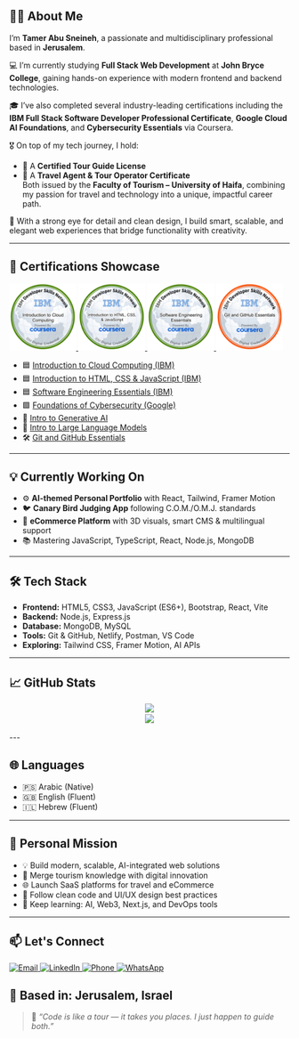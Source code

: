 ## 👨‍💻 About Me

I’m **Tamer Abu Sneineh**, a passionate and multidisciplinary professional based in **Jerusalem**.

💻 I’m currently studying **Full Stack Web Development** at **John Bryce College**, gaining hands-on experience with modern frontend and backend technologies.

🎓 I’ve also completed several industry-leading certifications including the **IBM Full Stack Software Developer Professional Certificate**, **Google Cloud AI Foundations**, and **Cybersecurity Essentials** via Coursera.

🎖️ On top of my tech journey, I hold:
- 🧭 A **Certified Tour Guide License**  
- 🧳 A **Travel Agent & Tour Operator Certificate**  
Both issued by the **Faculty of Tourism – University of Haifa**, combining my passion for travel and technology into a unique, impactful career path.

💎 With a strong eye for detail and clean design, I build smart, scalable, and elegant web experiences that bridge functionality with creativity.

---

## 🏅 Certifications Showcase

<p align="left">
  <a href="https://coursera.org/verify/CQZ4HB0H0KCG" target="_blank">
    <img src="https://raw.githubusercontent.com/v3tamer/v3tamer/main/assets/badges/introduction-to-cloud-computing.png" alt="Cloud Computing" height="120"/>
  </a>
  <a href="https://coursera.org/verify/66SYH572XZEX" target="_blank">
    <img src="https://raw.githubusercontent.com/v3tamer/v3tamer/main/assets/badges/introduction-to-html-css-javascript.png" alt="HTML CSS JS" height="120"/>
  </a>
  <a href="https://www.credly.com/go/9IvkQTfC" target="_blank">
    <img src="https://raw.githubusercontent.com/v3tamer/v3tamer/main/assets/badges/software-engineering-essentials.png" alt="Software Engineering" height="120"/>
  </a>
  <a href="https://www.credly.com/go/Z3tCZwl2" target="_blank">
    <img src="https://raw.githubusercontent.com/v3tamer/v3tamer/main/assets/badges/git-and-github-essentials.png" alt="Git & GitHub Essentials" height="120"/>
  </a>
</p>


- 🟦 [Introduction to Cloud Computing (IBM)](https://coursera.org/verify/CQZ4HB0H0KCG)  
- 🟦 [Introduction to HTML, CSS & JavaScript (IBM)](https://coursera.org/verify/66SYH572XZEX)  
- 🟦 [Software Engineering Essentials (IBM)](https://www.credly.com/go/9IvkQTfC)  
- 🟩 [Foundations of Cybersecurity (Google)](https://coursera.org/verify/P1N7AAOQ7T0T)  
- 🤖 [Intro to Generative AI](https://coursera.org/verify/Q9D8AQ6FYKFW)  
- 🤖 [Intro to Large Language Models](https://coursera.org/verify/YWFI1W4VAFNA)  
- 🛠️ [Git and GitHub Essentials](https://www.credly.com/go/Z3tCZwl2)

---

## 💡 Currently Working On

- ⚙️ **AI-themed Personal Portfolio** with React, Tailwind, Framer Motion  
- 🐦 **Canary Bird Judging App** following C.O.M./O.M.J. standards  
- 🛒 **eCommerce Platform** with 3D visuals, smart CMS & multilingual support  
- 📚 Mastering JavaScript, TypeScript, React, Node.js, MongoDB

---

## 🛠️ Tech Stack

- **Frontend:** HTML5, CSS3, JavaScript (ES6+), Bootstrap, React, Vite  
- **Backend:** Node.js, Express.js  
- **Database:** MongoDB, MySQL  
- **Tools:** Git & GitHub, Netlify, Postman, VS Code  
- **Exploring:** Tailwind CSS, Framer Motion, AI APIs

---
## 📈 GitHub Stats

<p align="center">
  <img src="https://github-readme-stats.vercel.app/api?username=v3tamer&show_icons=true&theme=react&hide_border=true" />
  <br/>
  <img src="https://github-readme-stats.vercel.app/api/top-langs/?username=v3tamer&layout=compact&theme=react&hide_border=true" />
</p>
---

## 🌐 Languages

- 🇵🇸 Arabic (Native)  
- 🇬🇧 English (Fluent)  
- 🇮🇱 Hebrew (Fluent)  

---

## 🎯 Personal Mission

- 💡 Build modern, scalable, AI-integrated web solutions  
- 🧳 Merge tourism knowledge with digital innovation  
- 🌐 Launch SaaS platforms for travel and eCommerce  
- 🧼 Follow clean code and UI/UX design best practices  
- 🔄 Keep learning: AI, Web3, Next.js, and DevOps tools

---
## 📫 Let's Connect

<p align="left">
  <a href="mailto:v3tamer@gmail.com" target="_blank">
    <img alt="Email" src="https://img.shields.io/badge/Email-v3tamer@gmail.com-red?style=flat-square&logo=gmail" />
  </a>
  <a href="https://www.linkedin.com/in/tamer-a-sneineh-06b3b930b/" target="_blank">
    <img alt="LinkedIn" src="https://img.shields.io/badge/LinkedIn-Connect-blue?style=flat-square&logo=linkedin" />
  </a>
  <a href="tel:+972504692550">
    <img alt="Phone" src="https://img.shields.io/badge/Phone-+972504692550-brightgreen?style=flat-square&logo=whatsapp" />
  </a>
  <a href="https://wa.me/972504692550" target="_blank">
    <img alt="WhatsApp" src="https://img.shields.io/badge/WhatsApp-Message-green?style=flat-square&logo=whatsapp" />
  </a>
</p>

📍 **Based in:** Jerusalem, Israel
---

> 💬 *“Code is like a tour — it takes you places. I just happen to guide both.”*
